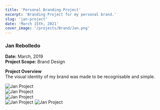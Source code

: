 ```yaml
---
title: 'Personal Branding Project'
excerpt: 'Branding Project for my personal brand.'
slug: 'jan-project'
date: 'March 15th, 2021'
cover_image: '/projects/Brand/Jan.png'
---
```


### Jan Rebolledo   
**Date:** March, 2019  
**Project Scope:** Brand Design

**Project Overview**  
The visual identity of my brand was made to be recognisable and simple.

![Jan Project](/projects/Brand/Jan1.png)   
![Jan Project](/projects/Brand/Jan2.png)   
![Jan Project](/projects/Brand/Jan3.png)   
![Jan Project](/projects/Brand/Jan4.png)
![Jan Project](/projects/Brand/Jan5.png)